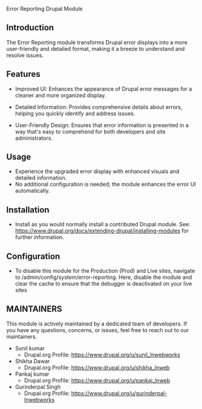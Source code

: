 Error Reporting Drupal Module

Introduction
------------

The Error Reporting module transforms Drupal error displays 
into a more user-friendly and detailed format, making it a 
breeze to understand and resolve issues.

Features
------------
* Improved UI: Enhances the appearance of Drupal error 
  messages for a cleaner and more organized display.

* Detailed Information: Provides comprehensive details 
  about errors, helping you quickly identify and address issues.

* User-Friendly Design: Ensures that error information 
  is presented in a way that's easy to comprehend for both 
  developers and site administrators.

Usage
------------
* Experience the upgraded error display with enhanced visuals 
  and detailed information.
* No additional configuration is needed; the module
  enhances the error UI automatically.

Installation
------------

 * Install as you would normally install a contributed Drupal module. 
  See: https://www.drupal.org/docs/extending-drupal/installing-modules
   for further information.

Configuration
------------
  * To disable this module for the Production (Prod) and Live sites, navigate to
    /admin/config/system/error-reporting. Here, disable the module and clear the
    cache to ensure that the debugger is deactivated on your live sites

MAINTAINERS
-----------
This module is actively maintained by a dedicated team 
of developers. If you have any questions, concerns, or issues, 
feel free to reach out to our maintainers.

 * Sunil kumar
    * Drupal.org Profile: https://www.drupal.org/u/sunil_lnwebworks
 * Shikha Dawar
    * Drupal.org Profile: https://www.drupal.org/u/shikha_lnweb
 * Pankaj kumar
    * Drupal.org Profile: https://www.drupal.org/u/pankaj_lnweb
 * Gurinderpal Singh
    * Drupal.org Profile: https://www.drupal.org/u/gurinderpal-lnwebworks
 
